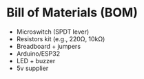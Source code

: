 # Bill of Materials (BOM)
- Microswitch (SPDT lever)
- Resistors kit (e.g., 220Ω, 10kΩ)
- Breadboard + jumpers
- Arduino/ESP32
- LED + buzzer 
- 5v supplier 
